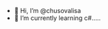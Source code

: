 - 👋 Hi, I’m @chusovalisa
- 🌱 I’m currently learning c#.....


<!---
chusovalisa/chusovalisa is a ✨ special ✨ repository because its `README.md` (this file) appears on your GitHub profile.
You can click the Preview link to take a look at your changes.
--->
